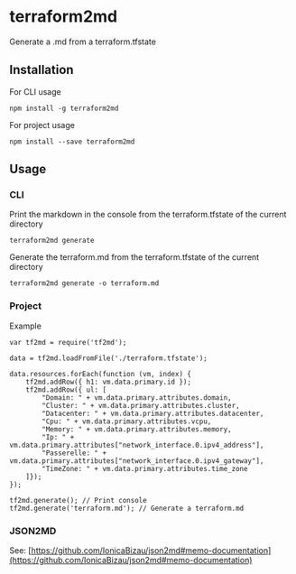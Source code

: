 # terraform2md

Generate a .md from a terraform.tfstate

## Installation

For CLI usage

```
npm install -g terraform2md
```

For project usage

```
npm install --save terraform2md
```

## Usage

### CLI

Print the markdown in the console from the terraform.tfstate of the current directory

```
terraform2md generate
```

Generate the terraform.md from the terraform.tfstate of the current directory

```
terraform2md generate -o terraform.md
```

### Project

Example

```
var tf2md = require('tf2md');

data = tf2md.loadFromFile('./terraform.tfstate');

data.resources.forEach(function (vm, index) {
    tf2md.addRow({ h1: vm.data.primary.id });
    tf2md.addRow({ ul: [
        "Domain: " + vm.data.primary.attributes.domain,
        "Cluster: " + vm.data.primary.attributes.cluster,
        "Datacenter: " + vm.data.primary.attributes.datacenter,
        "Cpu: " + vm.data.primary.attributes.vcpu,
        "Memory: " + vm.data.primary.attributes.memory,
        "Ip: " + vm.data.primary.attributes["network_interface.0.ipv4_address"],
        "Passerelle: " + vm.data.primary.attributes["network_interface.0.ipv4_gateway"],
        "TimeZone: " + vm.data.primary.attributes.time_zone
    ]});
});

tf2md.generate(); // Print console
tf2md.generate('terraform.md'); // Generate a terraform.md
```

### JSON2MD

See: [https://github.com/IonicaBizau/json2md#memo-documentation](https://github.com/IonicaBizau/json2md#memo-documentation)
